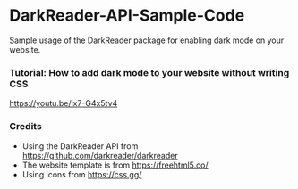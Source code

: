 # DarkReader-API-Sample-Code

Sample usage of the DarkReader package for enabling dark mode on your website.

### Tutorial: How to add dark mode to your website without writing CSS

https://youtu.be/ix7-G4x5tv4

### Credits

* Using the DarkReader API from https://github.com/darkreader/darkreader
* The website template is from https://freehtml5.co/
* Using icons from https://css.gg/
